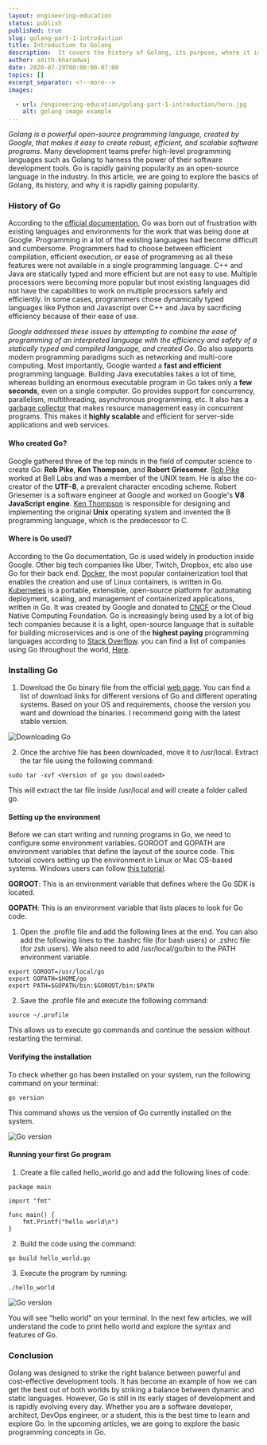 ```yaml
---
layout: engineering-education
status: publish
published: true
slug: golang-part-1-introduction
title: Introduction to Golang
description:  It covers the history of Golang, its purpose, where it is used, and how to install -  Go is  similar to C but with memory safety.
author: adith-bharadwaj
date: 2020-07-29T00:00:00-07:00
topics: []
excerpt_separator: <!--more-->
images:

  - url: /engineering-education/golang-part-1-introduction/hero.jpg
    alt: golang image example
---
```


*Golang is a powerful open-source programming language, created by Google, that makes it easy to create robust, efficient, and scalable software programs*. Many development teams prefer high-level programming languages such as Golang to harness the power of their software development tools. Go is rapidly gaining popularity as an open-source language in the industry. In this article, we are going to explore the basics of Golang, its history, and why it is rapidly gaining popularity.
<!--more-->

### History of Go
According to the [official documentation](https://golang.org/doc/), Go was born out of frustration with existing languages and environments for the work that was being done at Google. Programming in a lot of the existing languages had become difficult and cumbersome. Programmers had to choose between efficient compilation, efficient execution, or ease of programming as all these features were not available in a single programming language. C++ and Java are statically typed and more efficient but are not easy to use. Multiple processors were becoming more popular but most existing languages did not have the capabilities to work on multiple processors safely and efficiently. In some cases, programmers chose dynamically typed languages like Python and Javascript over C++ and Java by sacrificing efficiency because of their ease of use.

*Google addressed these issues by attempting to combine the ease of programming of an interpreted language with the efficiency and safety of a statically typed and compiled language, and created Go*. Go also supports modern programming paradigms such as networking and multi-core computing. Most importantly, Google wanted a **fast and efficient** programming language. Building Java executables takes a lot of time, whereas building an enormous executable program in Go takes only a **few seconds**, even on a single computer. Go provides support for concurrency, parallelism, multithreading, asynchronous programming, etc. It also has a [garbage collector](https://en.wikipedia.org/wiki/Garbage_collection_(computer_science)) that makes resource management easy in concurrent programs. This makes it **highly scalable** and efficient for server-side applications and web services.

#### Who created Go?
Google gathered three of the top minds in the field of computer science to create Go: **Rob Pike**, **Ken Thompson**, and **Robert Griesemer**. [Rob Pike](https://research.google/people/r/) worked at Bell Labs and was a member of the UNIX team. He is also the co-creator of the **UTF-8**, a prevalent character encoding scheme. Robert Griesemer is a software engineer at Google and worked on Google's **V8 JavaScript engine**. [Ken Thompson](https://en.wikipedia.org/wiki/Ken_Thompson) is responsible for designing and implementing the original **Unix** operating system and invented the B programming language, which is the predecessor to C.

#### Where is Go used?
According to the Go documentation, Go is used widely in production inside Google. Other big tech companies like Uber, Twitch, Dropbox, etc also use Go for their back end. [Docker](https://www.docker.com/), the most popular containerization tool that enables the creation and use of Linux containers, is written in Go. [Kubernetes](https://kubernetes.io/) is a portable, extensible, open-source platform for automating deployment, scaling, and management of containerized applications, written in Go. It was created by Google and donated to [CNCF](https://www.cncf.io/) or the Cloud Native Computing Foundation. Go is increasingly being used by a lot of big tech companies because it is a light, open-source language that is suitable for building microservices and is one of the **highest paying** programming languages according to [Stack Overflow](https://insights.stackoverflow.com/survey/2020#top-paying-technologies). you can find a list of companies using Go throughout the world, [Here](https://github.com/golang/go/wiki/GoUsers).

### Installing Go
1. Download the Go binary file from the official [web page](https://golang.org/dl/). You can find a list of download links for different versions of Go and different operating systems. Based on your OS and requirements, choose the version you want and download the binaries. I recommend going with the latest stable version.

![Downloading Go](/engineering-education/golang-part-1-introduction/go-downloads.png)

2. Once the archive file has been downloaded, move it to /usr/local. Extract the tar file using the following command:

```
sudo tar -xvf <Version of go you downloaded>
```
This will extract the tar file inside /usr/local and will create a folder called go.

#### Setting up the environment
Before we can start writing and running programs in Go, we need to configure some environment variables. GOROOT and GOPATH are environment variables that define the layout of the source code. This tutorial covers setting up the environment in Linux or Mac OS-based systems. Windows users can follow [this tutorial](https://www.geeksforgeeks.org/how-to-install-go-on-windows/).

**GOROOT**: This is an environment variable that defines where the Go SDK is located.

**GOPATH**: This is an environment variable that lists places to look for Go code.

1. Open the .profile file and add the following lines at the end. You can also add the following lines to the .bashrc file (for bash users) or .zshrc file (for zsh users). We also need to add /usr/local/go/bin to the PATH environment variable.

```
export GOROOT=/usr/local/go
export GOPATH=$HOME/go
export PATH=$GOPATH/bin:$GOROOT/bin:$PATH
```
2. Save the .profile file and execute the following command:

```
source ~/.profile
```

This allows us to execute go commands and continue the session without restarting the terminal.

#### Verifying the installation
To check whether go has been installed on your system, run the following command on your terminal:

```
go version
```
This command shows us the version of Go currently installed on the system.

![Go version](/engineering-education/golang-part-1-introduction/go-version.png)

#### Running your first Go program
1. Create a file called hello_world.go and add the following lines of code:

```
package main

import "fmt"

func main() {
	fmt.Printf("hello world\n")
}
```

2. Build the code using the command:

```
go build hello_world.go
```

3. Execute the program by running:

```
./hello_world
```

![Go version](/engineering-education/golang-part-1-introduction/hello-world-go.png)

You will see "hello world" on your terminal. In the next few articles, we will understand the code to print hello world and explore the syntax and features of Go.

### Conclusion
Golang was designed to strike the right balance between powerful and cost-effective development tools. It has become an example of how we can get the best out of both worlds by striking a balance between dynamic and static languages. However, Go is still in its early stages of development and is rapidly evolving every day. Whether you are a software developer, architect, DevOps engineer, or a student,  this is the best time to learn and explore Go. In the upcoming articles, we are going to explore the basic programming concepts in Go.    
